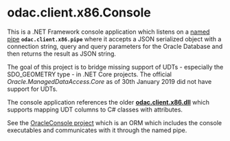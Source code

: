 # odac.client.x86.Console 

This is a .NET Framework console application which listens on a [named pipe](https://docs.microsoft.com/en-us/dotnet/standard/io/how-to-use-named-pipes-for-network-interprocess-communication) **```odac.client.x86.pipe```** where it accepts a JSON serialized object with a connection string, query and query parameters for the Oracle Database and then returns the result as JSON string.

The goal of this project is to bridge missing support of UDTs - especially the SDO_GEOMETRY type - in .NET Core projects. The official *Oracle.ManagedDataAccess.Core* as of 30th January 2019 did not have support for UDTs.

The console application references the older **[odac.client.x86.dll](https://www.nuget.org/packages/odac.client.x86/)** which supports mapping UDT columns to C# classes with attributes.

See the [OracleConsole project](https://github.com/Panelak/Panelak.Framework/tree/master/Panelak.Database.OracleConsole) which is an ORM which includes the console executables and communicates with it through the named pipe.
